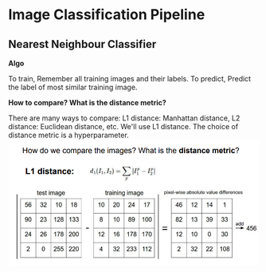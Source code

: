 # Image Classification Pipeline

## Nearest Neighbour Classifier

**Algo**

To train, Remember all training images and their labels. To predict, Predict the label of most similar training image.

**How to compare? What is the distance metric?**

There are many ways to compare: L1 distance: Manhattan distance, L2 distance: Euclidean distance, etc. We'll use L1 distance. The choice of distance metric is a hyperparameter. ![Screen Shot 2016-08-07 at 10.08.44 PM](/lectures/img/lec_2/Screen%20Shot%202018-03-23%20at%205.33.55%20AM.png)
